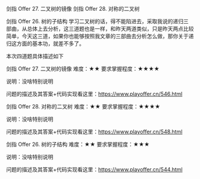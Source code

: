 剑指 Offer 27. 二叉树的镜像
剑指 Offer 28. 对称的二叉树

剑指 Offer 26. 树的子结构
学习二叉树的话，得不能陷进去，采取我说的递归三部曲，从总体上去分析，这三道题也是一样，和昨天两道类似，只是昨天两点比较简单，今天这三道，如果你也能够按照我文章的三部曲去分析怎么做，那你关于递归这方面的基本功，就差不多了。

本次四道题具体描述如下

剑指 Offer 27. 二叉树的镜像
难度：★★
要求掌握程度：★★★★

说明：没啥特别说明

问题的描述及其答案+代码实现看这里：https://www.playoffer.cn/546.html

剑指 Offer 28. 对称的二叉树
难度：★★
要求掌握程度：★★★★

说明：没啥特别说明

问题的描述及其答案+代码实现看这里：https://www.playoffer.cn/548.html

剑指 Offer 26. 树的子结构
难度：★★
要求掌握程度：★★★

说明：没啥特别说明

问题的描述及其答案+代码实现看这里：https://www.playoffer.cn/544.html